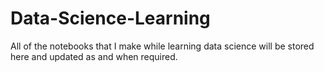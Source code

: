 # Data-Science-Learning
All of the notebooks that I make while learning data science will be stored here and updated as and when required.
